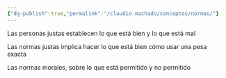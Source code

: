 ```yaml
---
{"dg-publish":true,"permalink":"/claudio-machado/conceptos/normas/"}
---
```


Las personas justas establecen lo que está bien y lo que está mal

Las normas justas implica hacer lo que está bien cómo usar una pesa exacta 

Las normas morales, sobre lo que está permitido y no permitido 